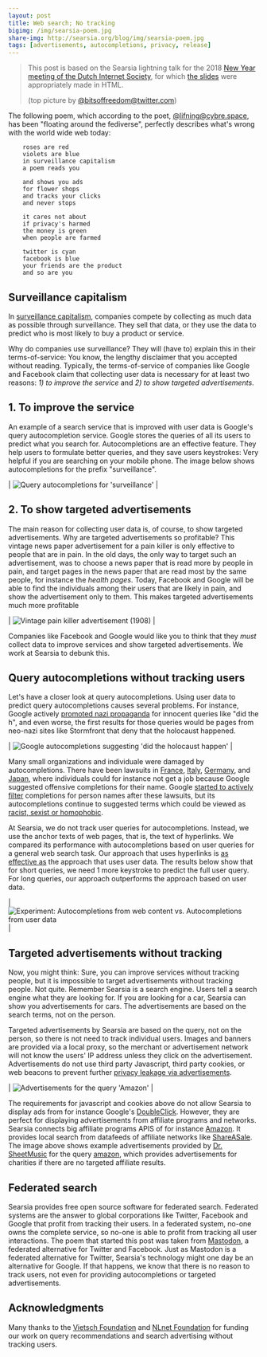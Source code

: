 ```yaml
---
layout: post
title: Web search; No tracking
bigimg: /img/searsia-poem.jpg
share-img: http://searsia.org/blog/img/searsia-poem.jpg
tags: [advertisements, autocompletions, privacy, release]
---
```


> This post is based on the Searsia lightning talk for the 2018 
> [New Year meeting of the Dutch Internet Society](https://newyear.isoc.nl/2018/),
> for which [the slides](http://searsia.org/deck.js/isoc2018.html) 
> were appropriately made in HTML.
>
> (top picture by [@bitsoffreedom@twitter.com](https://twitter.com/bitsoffreedom/status/951533529330012166))

The following poem, which according to the poet, [@lifning@cybre.space](https://cybre.space/@lifning/98835409973873638), 
has been "floating around the fediverse", perfectly describes what's wrong with the world wide web today: 

        roses are red
        violets are blue
        in surveillance capitalism
        a poem reads you

        and shows you ads
        for flower shops
        and tracks your clicks
        and never stops

        it cares not about
        if privacy's harmed
        the money is green
        when people are farmed

        twitter is cyan
        facebook is blue
        your friends are the product
        and so are you


## Surveillance capitalism

In [surveillance capitalism](https://en.wikipedia.org/wiki/Surveillance_capitalism), companies compete by 
collecting as much data as possible through surveillance. They sell that data, or they use the data to 
predict who is most likely to buy a product or service.

Why do companies use surveillance? They will (have to) explain this in their terms-of-service: 
You know, the lengthy disclaimer that you accepted without reading. Typically, the 
terms-of-service of companies like Google and Facebook claim that collecting user data is necessary for
at least two reasons: _1) to improve the service_ and _2) to show targeted advertisements_.

## 1. To improve the service

An example of a search service that is improved with user data is Google's query autocompletion service. 
Google stores the queries of all its users to predict what you search for. Autocompletions are an effective 
feature. They help users to formulate better queries, and they save users keystrokes: Very helpful if 
you are searching on your mobile phone. The image below shows autocompletions for the prefix "surveillance".

| ![Query autocompletions for 'surveillance'](http://searsia.org/deck.js/images/isoc2018service.png) |

## 2. To show targeted advertisements

The main reason for collecting user data is, of course, to show targeted advertisements.
Why are targeted advertisements so profitable? This vintage news paper advertisement for a pain killer is only 
effective to people that are in pain. In the old days, the only way to target such an advertisement, was
to choose a news paper that is read more by people in pain, and target pages in the news paper that are read
most by the same people, for instance the _health pages_. 
Today, Facebook and Google will be able to find the individuals among their users 
that are likely in pain, and show the advertisement only to them.
This makes targeted advertisements much more profitable

| ![Vintage pain killer advertisement (1908)](http://searsia.org/deck.js/images/isoc2018ad.jpg) |

Companies like Facebook and Google would like you to think that they _must_ collect data to improve services 
and show targeted advertisements. We work at Searsia to debunk this.


## Query autocompletions without tracking users

Let's have a closer look at query autocompletions. Using user data to predict query autocompletions 
causes several problems. For instance, Google actively 
[promoted nazi propaganda](https://www.theguardian.com/commentisfree/2016/dec/11/google-frames-shapes-and-distorts-how-we-see-world) 
for innocent queries like "did the h", and even worse, the first results for those queries would be pages from 
neo-nazi sites like Stormfront that deny that the holocaust happened.

| ![Google autocompletions suggesting 'did the holocaust happen'](http://searsia.org/deck.js/images/ia2017-autocompletion1.png) |

Many small organizations and individuale were damaged by autocompletions. There have been lawsuits in
[France](https://searchengineland.com/google-loses-french-lawsuit-over-google-suggest-32994),
[Italy](http://www.zdnet.com/article/google-loses-autocomplete-defamation-case-in-italy/),
[Germany](https://techcrunch.com/2012/09/07/germanys-former-first-lady-sues-google-for-defamation-over-autocomplete-suggestions/), and
[Japan](http://www.bbc.com/news/technology-17510651), 
where individuals could for instance not get a job because Google suggested offensive completions 
for their name. Google [started to actively filter](https://blog.google/products/search/google-search-autocomplete/) 
completions for person names after these lawsuits, but its autocompletions continue to suggested terms which could be viewed as 
[racist, sexist or homophobic](http://eprints.lancs.ac.uk/63268/).

At Searsia, we do not track user queries for autocompletions. Instead, we use the anchor texts of web pages, 
that is, the text of hyperlinks. We compared its performance with autocompletions based on user queries for a 
general web search task. Our approach that uses hyperlinks is 
[as effective as](/blog/2017-03-18-query-suggestions-without-tracking-users/)
 the approach that uses user data. 
The results below show that for short queries, we need 1 more keystroke to predict the full user query. 
For long queries, our approach outperforms the approach based on user data.

| ![Experiment: Autocompletions from web content vs. Autocompletions from user data](http://searsia.org/deck.js/images/ia2017-results2.png) |


## Targeted advertisements without tracking

Now, you might think: Sure, you can improve services without tracking people, but it is impossible to target 
advertisements without tracking people. Not quite. Remember Searsia is a search engine. Users tell a search 
engine what they are looking for. If you are looking for a car, Searsia can show you advertisements for cars. 
The advertisements are based on the search terms, not on the person.

Targeted advertisements by Searsia are based on the query, not on the person, so there is not need to track
individual users. Images and banners are provided via a local proxy, so the merchant or advertisement network
will not know the users' IP address unless they click on the advertisement. Advertisements do not use third 
party Javascript, third party cookies, or web beacons to prevent further 
[privacy leakage via advertisements](/blog/2017-10-02-privacy-implications-of-federated-search/).

| ![Advertisements for the query 'Amazon'](/blog/img/amazon-ads.png) |

The requirements for javascript and cookies above do not allow Searsia to display ads from for instance 
Google's [DoubleClick](https://en.wikipedia.org/wiki/DoubleClick). However, they are perfect for displaying
advertisements from affiliate programs and networks. Searsia connects big affiliate programs APIS of for
instance [Amazon](https://affiliate-program.amazon.com/). It provides local search from datafeeds of 
affiliate networks like [ShareASale](https://www.shareasale.com). 
The image above shows example advertisements provided by [Dr. SheetMusic](httsp://drsheetmusic.com) for the
query [amazon](https://drsheetmusic.com/sheet-music/amazon), which provides advertisements for charities if 
there are no targeted affiliate results.


## Federated search

Searsia provides free open source software for federated search. Federated systems are the answer to global 
corporations like Twitter, Facebook and Google that profit from tracking their users. 
In a federated system, no-one owns the complete service, so no-one is able to profit from tracking all
user interactions. The poem that started this post was taken from [Mastodon](https://joinmastodon.org), a 
federated alternative for Twitter and Facebook. 
Just as Mastodon is a federated alternative for Twitter, Searsia's technology might one day be an 
alternative for Google. If that happens, we know that there is no reason to track users, not even for 
providing autocompletions or targeted advertisements.

## Acknowledgments

Many thanks to the [Vietsch Foundation](http://vietsch-foundation.org) and 
[NLnet Foundation](https://nlnet.nl) for funding our work on query 
recommendations and search advertising without tracking users.

